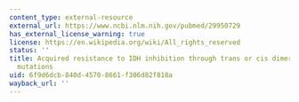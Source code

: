```yaml
---
content_type: external-resource
external_url: https://www.ncbi.nlm.nih.gov/pubmed/29950729
has_external_license_warning: true
license: https://en.wikipedia.org/wiki/All_rights_reserved
status: ''
title: Acquired resistance to IDH inhibition through trans or cis dimer-interface
  mutations
uid: 6f9d6dcb-840d-4570-8661-f306d82f818a
wayback_url: ''
---
```

